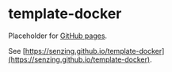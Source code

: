 # template-docker

Placeholder for [GitHub pages](https://pages.github.com/).

See [https://senzing.github.io/template-docker](https://senzing.github.io/template-docker).